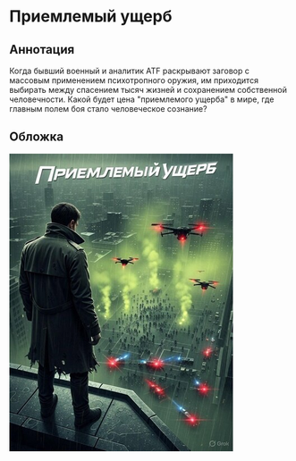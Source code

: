 # Приемлемый ущерб

## Аннотация

Когда бывший военный и аналитик ATF раскрывают заговор с массовым применением психотропного оружия, им приходится выбирать между спасением тысяч жизней и сохранением собственной человечности. Какой будет цена "приемлемого ущерба" в мире, где главным полем боя стало человеческое сознание?

## Обложка

![Обложка](cover.jpg)
